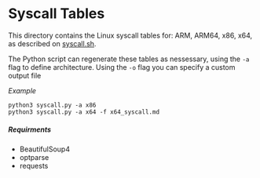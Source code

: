 # Syscall Tables

This directory contains the Linux syscall tables for: ARM, ARM64, x86, x64, as described on [syscall.sh](https://syscall.sh).

The Python script can regenerate these tables as nessessary, using the `-a` flag to define architecture. Using the `-o` flag you can specify a custom output file

*Example*

```
python3 syscall.py -a x86
python3 syscall.py -a x64 -f x64_syscall.md
```

##### Requirments

- BeautifulSoup4
- optparse
- requests